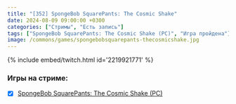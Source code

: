 ```yaml
---
title: "[352] SpongeBob SquarePants: The Cosmic Shake"
date: 2024-08-09 09:00:00 +0300
categories: ["Стримы", "Есть запись"]
tags: ["SpongeBob SquarePants: The Cosmic Shake (PC)", "Игра пройдена"]
image: /commons/games/spongebobsquarepants-thecosmicshake.jpg
---
```


{% include embed/twitch.html id='2219921771' %}

### Игры на стриме:
+ [x] [SpongeBob SquarePants: The Cosmic Shake (PC)](/tags/spongebob-squarepants-the-cosmic-shake-pc)
